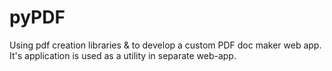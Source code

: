# pyPDF
Using pdf creation libraries &amp; to develop a custom PDF doc maker web app. It's application is used as a utility in separate web-app.
